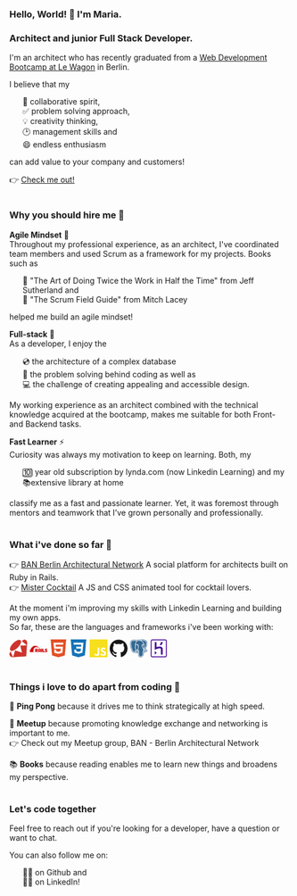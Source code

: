 ### Hello, World! 👋 I'm Maria.
### Architect and junior Full Stack Developer.

I'm an architect who has recently graduated from a <a href="https://www.lewagon.com/berlin/web-development-course/full-time">Web Development Bootcamp at Le Wagon</a> in Berlin. 

I believe that my
<ul>	
	<li style="list-style: none;">🙌 collaborative spirit,</li>
	<li style="list-style: none;">✅ problem solving approach,</li>
	<li style="list-style: none;">💡 creativity thinking,</li>
	<li style="list-style: none;">🕑 management skills and</li>
	<li style="list-style: none;">😄 endless enthusiasm</li>
</ul>
can add value to your company and customers!

👉 <a href="https://mariabraganca.github.io/profile/index.html">Check me out!</a>

#

### Why you should hire me 💪

<strong>Agile Mindset</strong> 🏁<br>
Throughout my professional experience, as an architect, I've coordinated team members and used Scrum as a framework for my projects. 
Books such as
<ul>
	<li style="list-style: none;">📕 "The Art of Doing Twice the Work in Half the Time" from Jeff Sutherland and</li>
	<li style="list-style: none;">📕 "The Scrum Field Guide" from Mitch Lacey</li>
</ul>
helped me build an agile mindset!
 
<strong>Full-stack</strong> 💼<br>
As a developer, I enjoy the 
<ul>
	<li style="list-style: none;">💿 the architecture of a complex database</li>
	<li style="list-style: none;">🧠 the problem solving behind coding as well as</li>
	<li style="list-style: none;">💻 the challenge of creating appealing and accessible design.</li>
</ul>
My working experience as an architect combined with the technical knowledge acquired at the bootcamp, makes me suitable for both Front- and Backend tasks.
 
<strong>Fast Learner</strong> ⚡<br>
Curiosity was always my motivation to keep on learning. Both, my 
<ul>
	<li style="list-style: none;">🔟 year old subscription by lynda.com (now Linkedin Learning) and my</li>
	<li style="list-style: none;">📚extensive library at home</li>
</ul>
classify me as a fast and passionate learner. 
Yet, it was foremost through mentors and teamwork that I’ve grown personally and professionally.

#

### What i've done so far 🔨

👉 <a href="https://mariabraganca.github.io/profile/pr_berlinarchnet.html">BAN Berlin Architectural Network</a> A social platform for architects built on Ruby in Rails.<br>
👉 <a href="https://mariabraganca.github.io/profile/pr_mrcocktail.html">Mister Cocktail</a> A JS and CSS animated tool for cocktail lovers.

At the moment i'm improving my skills with Linkedin Learning and building my own apps.<br>
So far, these are the languages and frameworks i've been working with:

<div display="flex">
	<img height="32" width="32" src="https://raw.githubusercontent.com/MariaBraganca/MariaBraganca/master/images/ruby.svg" />
	<img height="32" width="32" src="https://raw.githubusercontent.com/MariaBraganca/MariaBraganca/master/images/rubyonrails.svg" />	
	<img height="32" width="32" src="https://raw.githubusercontent.com/MariaBraganca/MariaBraganca/master/images/html5.svg" />
	<img height="32" width="32" src="https://raw.githubusercontent.com/MariaBraganca/MariaBraganca/master/images/css3.svg" />
	<img height="32" width="32" src="https://raw.githubusercontent.com/MariaBraganca/MariaBraganca/master/images/javascript.svg" />
	<img height="32" width="32" src="https://raw.githubusercontent.com/MariaBraganca/MariaBraganca/master/images/github.svg" />
	<img height="32" width="32" src="https://raw.githubusercontent.com/MariaBraganca/MariaBraganca/master/images/postgresql.svg" />
	<img height="32" width="32" src="https://raw.githubusercontent.com/MariaBraganca/MariaBraganca/master/images/heroku.svg" />
</div>

#

### Things i love to do apart from coding 📌

🏓 <strong>Ping Pong</strong> because it drives me to think strategically at high speed.
 
💬 <strong>Meetup</strong> because promoting knowledge exchange and networking is important to me.<br>
👉 Check out my Meetup group, BAN - Berlin Architectural Network
 
📚 <strong>Books</strong> because reading enables me to learn new things and broadens my perspective.	


#

### Let's code together

Feel free to reach out if you're looking for a developer, have a question or want to chat.

You can also follow me on:
<ul>
	<li style="list-style: none;">🏃‍♂️ on Github and</li>
	<li style="list-style: none;">🏃‍♂️ on LinkedIn!</li>
</ul>

<!--
**MariaBraganca/MariaBraganca** is a ✨ _special_ ✨ repository because its `README.md` (this file) appears on your GitHub profile.

Here are some ideas to get you started:

- 🔭 I’m currently working on ...
- 🌱 I’m currently learning ...
- 👯 I’m looking to collaborate on ...
- 🤔 I’m looking for help with ...
- 💬 Ask me about ...
- 📫 How to reach me: ...
- 😄 Pronouns: ...
- ⚡ Fun fact: ...
-->
